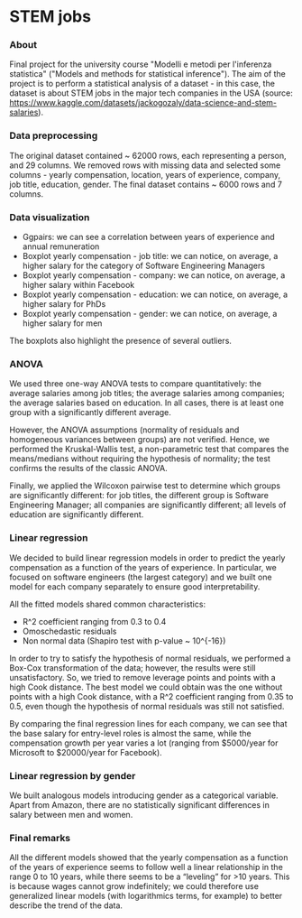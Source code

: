 # STEM jobs

### About

Final project for the university course "Modelli e metodi per l'inferenza statistica" ("Models and methods for statistical inference"). The aim of the project is to perform a statistical analysis of a dataset - in this case, the dataset is about STEM jobs in the major tech companies in the USA (source: https://www.kaggle.com/datasets/jackogozaly/data-science-and-stem-salaries).

### Data preprocessing

The original dataset contained ~ 62000 rows, each representing a person, and 29 columns. We removed rows with missing data and selected some columns - yearly compensation, location, years of experience, company, job title, education, gender. The final dataset contains ~ 6000 rows and 7 columns. 

### Data visualization

- Ggpairs: we can see a correlation between years of experience and annual remuneration
- Boxplot yearly compensation - job title: we can notice, on average, a higher salary for the category of Software Engineering Managers
- Boxplot yearly compensation - company: we can notice, on average, a higher salary within Facebook
- Boxplot yearly compensation - education: we can notice, on average, a higher salary for PhDs
- Boxplot yearly compensation - gender: we can notice, on average, a higher salary for men

The boxplots also highlight the presence of several outliers.

### ANOVA

We used three one-way ANOVA tests to compare quantitatively: the average salaries among job titles; the average salaries among companies; the average salaries based on education. In all cases, there is at least one group with a significantly different average.

However, the ANOVA assumptions (normality of residuals and homogeneous variances between groups) are not verified. Hence, we performed the Kruskal-Wallis test, a non-parametric test that compares the means/medians without requiring the hypothesis of normality; the test confirms the results of the classic ANOVA.

Finally, we applied the Wilcoxon pairwise test to determine which groups are significantly different: for job titles, the different group is Software Engineering Manager; all companies are significantly different; all levels of education are significantly different.

### Linear regression

We decided to build linear regression models in order to predict the yearly compensation as a function of the years of experience. In particular, we focused on software engineers (the largest category) and we built one model for each company separately to ensure good interpretability.

All the fitted models shared common characteristics:
- R^2 coefficient ranging from 0.3 to 0.4
- Omoschedastic residuals
- Non normal data (Shapiro test with p-value ~ 10^{-16})

In order to try to satisfy the hypothesis of normal residuals, we performed a Box-Cox transformation of the data; however, the results were still unsatisfactory. So, we tried to remove leverage points and points with a high Cook distance. The best model we could obtain was the one without points with a high Cook distance, with a R^2 coefficient ranging from 0.35 to 0.5, even though the hypothesis of normal residuals was still not satisfied.

By comparing the final regression lines for each company, we can see that the base salary for entry-level roles is almost the same, while the compensation growth per year varies a lot (ranging from $5000/year for Microsoft to $20000/year for Facebook).

### Linear regression by gender

We built analogous models introducing gender as a categorical variable. Apart from Amazon, there are no statistically significant differences in salary between men and women.

### Final remarks

All the different models showed that the yearly compensation as a function of the years of experience seems to follow well a linear relationship in the range 0 to 10 years, while there seems to be a “leveling” for >10 years. This is because wages cannot grow indefinitely; we could therefore use generalized linear models (with logarithmics terms, for example) to better describe the trend of the data.
